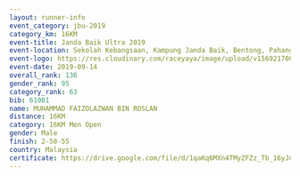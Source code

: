 ```yaml
---
layout: runner-info 
event_category: jbu-2019 
category_km: 16KM 
event-title: Janda Baik Ultra 2019 
event-location: Sekolah Kebangsaan, Kampung Janda Baik, Bentong, Pahang, Malaysia 
event-logo: https://res.cloudinary.com/raceyaya/image/upload/v1569217009/logo/janda-baik_vch1pc.jpg 
event-date: 2019-09-14
overall_rank: 136
gender_rank: 95
category_rank: 63
bib: 61081
name: MUHAMMAD FAIZOLAZWAN BIN ROSLAN
distance: 16KM
category: 16KM Men Open
gender: Male
finish: 2-58-55
country: Malaysia
certificate: https://drive.google.com/file/d/1qaKq6MXn4TMyZFZz_Tb_16yJd3pqRe1F/view?usp=sharing
---
```

